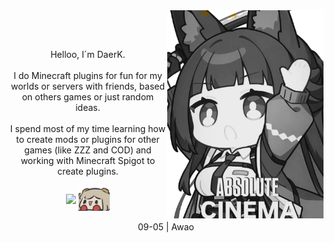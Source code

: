 
<img align="right" src="docs/AbsoluteCinemaMiyabi.png" width="250" >


<br/><br/>
<p align= "center">
    <p align= "center">
        Helloo, I´m DaerK.
        <br/><br/>
        I do Minecraft plugins for fun for my worlds or servers with friends, based on others games or just random ideas.
        <br/><br/>
        I spend most of my time learning how to create mods or plugins for other games (like ZZZ and COD) and working with Minecraft Spigot to create plugins.
        <br/><br/>
        <!--<img align="center" src ="docs/AbsoluteCinemaMiyabi2.jpg" width="50" /> -->
        <img align="center" src ="https://i.redd.it/t69ov7ys10xe1.gif" width="50">
        <img align="center" src ="docs/BurniceAwao.png" width="50" />
        <br/><br/>
        09-05 | Awao
    </p>
</p>